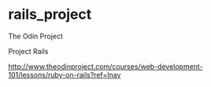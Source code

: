 # rails_project

The Odin Project

Project Rails

http://www.theodinproject.com/courses/web-development-101/lessons/ruby-on-rails?ref=lnav